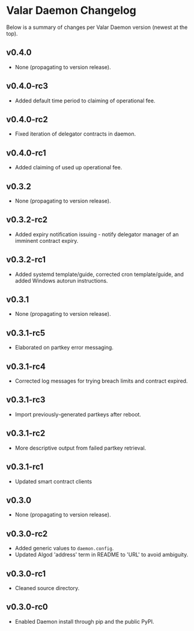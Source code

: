 # Valar Daemon Changelog

Below is a summary of changes per Valar Daemon version (newest at the top).


## v0.4.0

- None (propagating to version release).


## v0.4.0-rc3

- Added default time period to claiming of operational fee.


## v0.4.0-rc2

- Fixed iteration of delegator contracts in daemon.


## v0.4.0-rc1

- Added claiming of used up operational fee.


## v0.3.2

- None (propagating to version release).


## v0.3.2-rc2

- Added expiry notification issuing - notify delegator manager of an imminent contract expiry.


## v0.3.2-rc1

- Added systemd template/guide, corrected cron template/guide, and added Windows autorun instructions.


## v0.3.1

- None (propagating to version release).


## v0.3.1-rc5

- Elaborated on partkey error messaging.


## v0.3.1-rc4

- Corrected log messages for trying breach limits and contract expired.


## v0.3.1-rc3

- Import previously-generated partkeys after reboot.


## v0.3.1-rc2

- More descriptive output from failed partkey retrieval.


## v0.3.1-rc1

- Updated smart contract clients


## v0.3.0

- None (propagating to version release).


## v0.3.0-rc2

- Added generic values to `daemon.config`.
- Updated Algod 'address' term in README to 'URL' to avoid ambiguity.


## v0.3.0-rc1

- Cleaned source directory.


## v0.3.0-rc0

- Enabled Daemon install through pip and the public PyPI.
